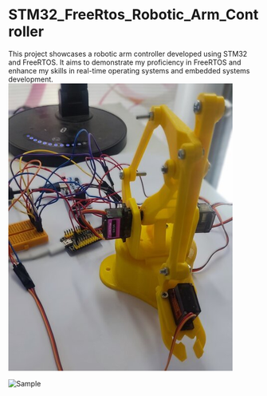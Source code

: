 # STM32_FreeRtos_Robotic_Arm_Controller
 This project showcases a robotic arm controller developed using STM32 and FreeRTOS. It aims to demonstrate my proficiency in FreeRTOS and enhance my skills in real-time operating systems and embedded systems development.
![Sample](https://github.com/Emrecanbl/STM32_FreeRtos_Robotic_Arm_Controller/blob/main/rsz_11723388000535.jpg?raw=true)





![Sample](https://github.com/Emrecanbl/STM32_FreeRtos_Robotic_Arm_Controller/blob/main/8zxgha.gif?raw=true)
